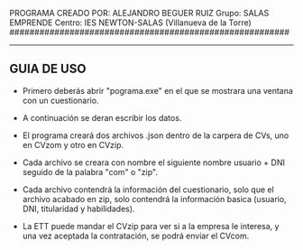 PROGRAMA CREADO POR: ALEJANDRO BEGUER RUIZ
Grupo: SALAS EMPRENDE
Centro: IES NEWTON-SALAS (Villanueva de la Torre)
########################################################

-------------
 GUIA DE USO
-------------
- Primero deberás abrir "pograma.exe" en el que se mostrara una ventana con un cuestionario.

- A continuación se deran escribir los datos.

- El programa creará dos archivos .json dentro de la carpera de CVs, uno en CVzom y otro en CVzip.

- Cada archivo se creara con nombre el siguiente nombre usuario + DNI seguido de la palabra "com" o "zip".

- Cada archivo contendrá la información del cuestionario, solo que el archivo acabado en zip, solo contendrá
la información basica (usuario, DNI, titularidad y habilidades).

- La ETT puede mandar el CVzip para ver si a la empresa le interesa, y una vez aceptada la contratación, se podrá enviar el CVcom.

